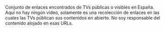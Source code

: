 Conjunto de enlaces encontrados de TVs públicas o visibles en España.
Aquí no hay ningún video, solamente es una recolección de enlaces en las cuales las TVs públican sus contenidos en abierto.
No soy responsable del contenido alojado en esas URLs.
